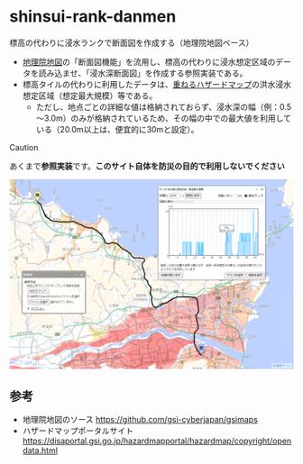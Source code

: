 # shinsui-rank-danmen
標高の代わりに浸水ランクで断面図を作成する（地理院地図ベース）

* [地理院地図](https://maps.gsi.go.jp/)の「断面図機能」を流用し、標高の代わりに浸水想定区域のデータを読み込ませ、「浸水深断面図」を作成する参照実装である。
* 標高タイルの代わりに利用したデータは、[重ねるハザードマップ](https://disaportal.gsi.go.jp/hazardmapportal/hazardmap/copyright/opendata.html)の洪水浸水想定区域（想定最大規模）等である。
  * ただし、地点ごとの詳細な値は格納されておらず、浸水深の幅（例：0.5～3.0m）のみが格納されているため、その幅の中での最大値を利用している（20.0m以上は、便宜的に30mと設定）。

> [!CAUTION]
> あくまで**参照実装**です。**このサイト自体を防災の目的で利用しないでください** 

![サンプル画像](sample-image.png "浸水クラスの断面図サンプル")

## 参考
* 地理院地図のソース https://github.com/gsi-cyberjapan/gsimaps
* ハザードマップポータルサイト https://disaportal.gsi.go.jp/hazardmapportal/hazardmap/copyright/opendata.html

